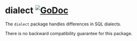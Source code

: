 # dialect [![GoDoc](https://godoc.org/github.com/jjeffery/sqlstmt/private/dialect?status.svg)](https://godoc.org/github.com/jjeffery/sqlstmt/private/dialect)

The `dialect` package handles differences in SQL dialects.

There is no backward compatibility guarantee for this package.